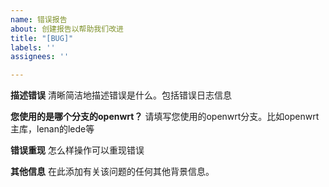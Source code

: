 ```yaml
---
name: 错误报告
about: 创建报告以帮助我们改进
title: "[BUG]"
labels: ''
assignees: ''

---
```


**描述错误**
清晰简洁地描述错误是什么。包括错误日志信息

**您使用的是哪个分支的openwrt？**
请填写您使用的openwrt分支。比如openwrt主库，lenan的lede等

**错误重现**
怎么样操作可以重现错误


**其他信息**
在此添加有关该问题的任何其他背景信息。
